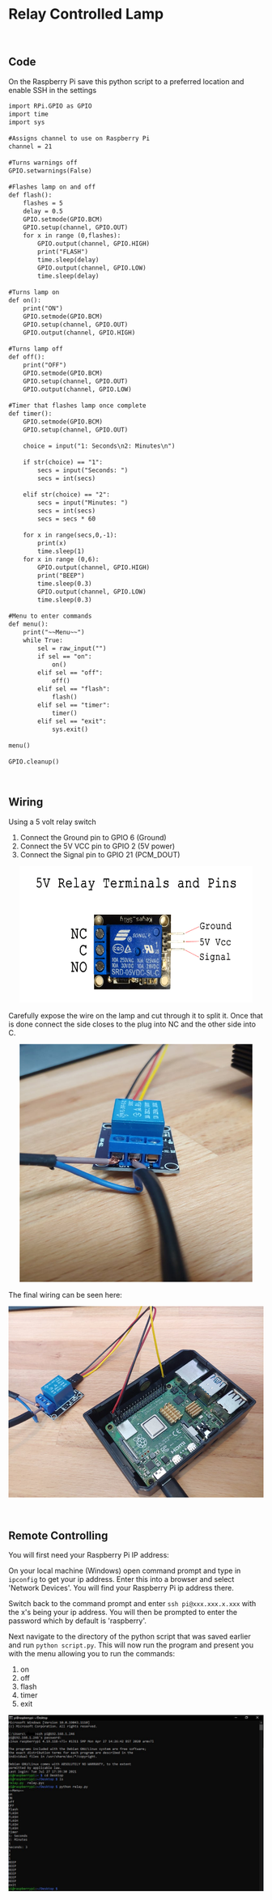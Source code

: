 # Relay Controlled Lamp
<br>

## **Code**

On the Raspberry Pi save this python script to a preferred location and enable SSH in the settings

```
import RPi.GPIO as GPIO
import time
import sys

#Assigns channel to use on Raspberry Pi
channel = 21

#Turns warnings off
GPIO.setwarnings(False) 

#Flashes lamp on and off
def flash():
    flashes = 5
    delay = 0.5
    GPIO.setmode(GPIO.BCM)
    GPIO.setup(channel, GPIO.OUT)
    for x in range (0,flashes):
        GPIO.output(channel, GPIO.HIGH)
        print("FLASH")
        time.sleep(delay)
        GPIO.output(channel, GPIO.LOW)
        time.sleep(delay)

#Turns lamp on
def on():
    print("ON")
    GPIO.setmode(GPIO.BCM)
    GPIO.setup(channel, GPIO.OUT)
    GPIO.output(channel, GPIO.HIGH)

#Turns lamp off
def off():
    print("OFF")
    GPIO.setmode(GPIO.BCM)
    GPIO.setup(channel, GPIO.OUT)
    GPIO.output(channel, GPIO.LOW)

#Timer that flashes lamp once complete
def timer():
    GPIO.setmode(GPIO.BCM)
    GPIO.setup(channel, GPIO.OUT)

    choice = input("1: Seconds\n2: Minutes\n")

    if str(choice) == "1":
        secs = input("Seconds: ")
        secs = int(secs)

    elif str(choice) == "2":
        secs = input("Minutes: ")
        secs = int(secs)
        secs = secs * 60

    for x in range(secs,0,-1):
        print(x)
        time.sleep(1)
    for x in range (0,6):
        GPIO.output(channel, GPIO.HIGH)
        print("BEEP")
        time.sleep(0.3)
        GPIO.output(channel, GPIO.LOW)
        time.sleep(0.3)

#Menu to enter commands
def menu():
    print("~~Menu~~")
    while True:
        sel = raw_input("")
        if sel == "on":
            on()
        elif sel == "off":
            off()
        elif sel == "flash":
            flash()
        elif sel == "timer":
            timer()
        elif sel == "exit":
            sys.exit()

menu()

GPIO.cleanup()
```

<br>

## **Wiring**

Using a 5 volt relay switch
1. Connect the Ground pin to GPIO 6 (Ground)
2. Connect the 5V VCC pin to GPIO 2 (5V power)
3. Connect the Signal pin to GPIO 21 (PCM_DOUT)

<p align="center">
  <img width="460" height="270" src="https://github.com/joeawalker/Relay_Controlled_Lamp/blob/main/Images/Relay%20Diagram.png">
</p>

Carefully expose the wire on the lamp and cut through it to split it. Once that is done connect the side closes to the plug into NC and the other side into C.

<p align="center">
  <img width="460" height="470" src="https://github.com/joeawalker/Relay_Controlled_Lamp/blob/main/Images/Relay.jpg">
</p>

The final wiring can be seen here:

![test](https://github.com/joeawalker/Relay_Controlled_Lamp/blob/main/Images/Raspberry%20Pi.jpg)

<br>

## **Remote Controlling**
You will first need your Raspberry Pi IP address:

On your local machine (Windows) open command prompt and type in `ipconfig` to get your ip address. Enter this into a browser and select 'Network Devices'. You will find your Raspberry Pi ip address there.

Switch back to the command prompt and enter `ssh pi@xxx.xxx.x.xxx` with the x's being your ip address. You will then be prompted to enter the password which by default is 'raspberry'.

Next navigate to the directory of the python script that was saved earlier and run `python script.py`. This will now run the program and present you with the menu allowing you to run the commands:
1. on
2. off
3. flash
4. timer
5. exit

<p align="center">
  <img src="https://github.com/joeawalker/Relay_Controlled_Lamp/blob/main/Images/cmd.JPG">
</p>
